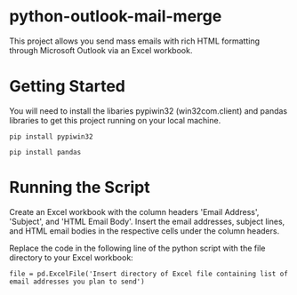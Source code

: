 # python-outlook-mail-merge
This project allows you send mass emails with rich HTML formatting through Microsoft Outlook via an Excel workbook.

# Getting Started
You will need to install the libaries pypiwin32 (win32com.client) and pandas libraries to get this project running on your local machine.
```
pip install pypiwin32
```
```
pip install pandas
```

# Running the Script
Create an Excel workbook with the column headers 'Email Address', 'Subject', and 'HTML Email Body'. Insert the email addresses, subject lines,
and HTML email bodies in the respective cells under the column headers.

Replace the code in the following line of the python script with the file directory to your Excel workbook:
```
file = pd.ExcelFile('Insert directory of Excel file containing list of email addresses you plan to send') 
```
